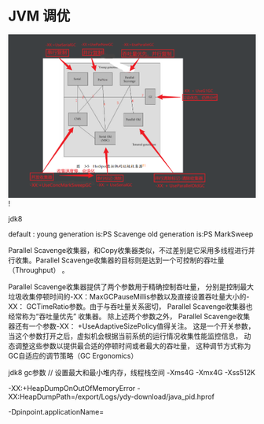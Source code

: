 # JVM 调优
![img_3.png](img_3.png)!

jdk8

default :
young generation is:PS Scavenge
old generation is:PS MarkSweep


Parallel Scavenge收集器，和Copy收集器类似，不过差别是它采用多线程进行并行收集。Parallel Scavenge收集器的目标则是达到一个可控制的吞吐量（Throughput） 。

Parallel Scavenge收集器提供了两个参数用于精确控制吞吐量， 分别是控制最大垃圾收集停顿时间的-XX：MaxGCPauseMillis参数以及直接设置吞吐量大小的-XX： GCTimeRatio参数。由于与吞吐量关系密切， Parallel Scavenge收集器也经常称为“吞吐量优先” 收集器。 除上述两个参数之外， Parallel Scavenge收集器还有一个参数-XX： +UseAdaptiveSizePolicy值得关注。 这是一个开关参数， 当这个参数打开之后，虚拟机会根据当前系统的运行情况收集性能监控信息， 动态调整这些参数以提供最合适的停顿时间或者最大的吞吐量， 这种调节方式称为GC自适应的调节策略（GC Ergonomics）


jdk8 gc参数
// 设置最大和最小堆内存，线程栈空间
-Xms4G
-Xmx4G
-Xss512K

-XX:+HeapDumpOnOutOfMemoryError
-XX:HeapDumpPath=/export/Logs/ydy-download/java_pid.hprof

-Dpinpoint.applicationName=

